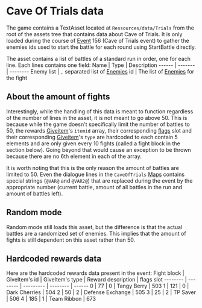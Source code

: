 # Cave Of Trials data

The game contains a TextAsset located at `Ressources/data/Trials` from the root of the assets tree that contains data about Cave of Trials. It is only loaded during the course of [Event](../SetText/Commands/Individual%20commands/Event.md) 156 (Cave of Trials event) to gather the enemies ids used to start the battle for each round using StartBattle directly.

The asset contains a list of battles of a standard run in order, one for each line. Each lines contains one field:
Name | Type | Description
------ | ------- | --------
Enemy list | `,` separated list of [Enemies](../Enums%20and%20IDs/Enemies.md) id | The list of [Enemies](../Enums%20and%20IDs/Enemies.md) for the fight

## About the amount of fights

Interestingly, while the handling of this data is meant to function regardless of the number of lines in the asset, it is not meant to go above 50. This is because while the game doesn't specifically limit the number of battles to 50, the rewards [Giveitem](../SetText/Commands/Individual%20commands/Giveitem.md)'s `itemid` array, their corresponding [flags](../Flags%20arrays/flags.md) slot and their corresponding [Giveitem](../SetText/Commands/Individual%20commands/Giveitem.md)'s `type` are hardcoded to each contain 5 elements and are only given every 10 fights (called a fight block in the section below). Going beyond that would cause an exception to be thrown because there are no 6th element in each of the array.

It is worth noting that this is the only reason the amount of battles are limited to 50. Even the dialogue lines in the `CaveOfTrials` [Maps](../Enums%20and%20IDs/Maps.md) contains special strings (`@VAR@` and `@VAR2@`) that are replaced during the event by the appropriate number (current battle, amount of all battles in the run and amount of battles left).

## Random mode

Random mode still loads this asset, but the difference is that the actual battles are a randomized set of enemies. This implies that the amount of fights is still dependent on this asset rather than 50.

## Hardcoded rewards data

Here are the hardcoded rewards data present in the event:
Fight block | GiveItem's id | GiveItem's type | Reward description | flags slot
-------- | -------- | --------- | -------- | ------
0 | 77 | 0 | Tangy Berry | 503 
1 | 121 | 0 | Dark Cherries | 504
2 | 50 | 2 | Defense Exchange | 505
3 | 25 | 2 | TP Saver | 506
4 | 185 | 1 | Team Ribbon | 673
